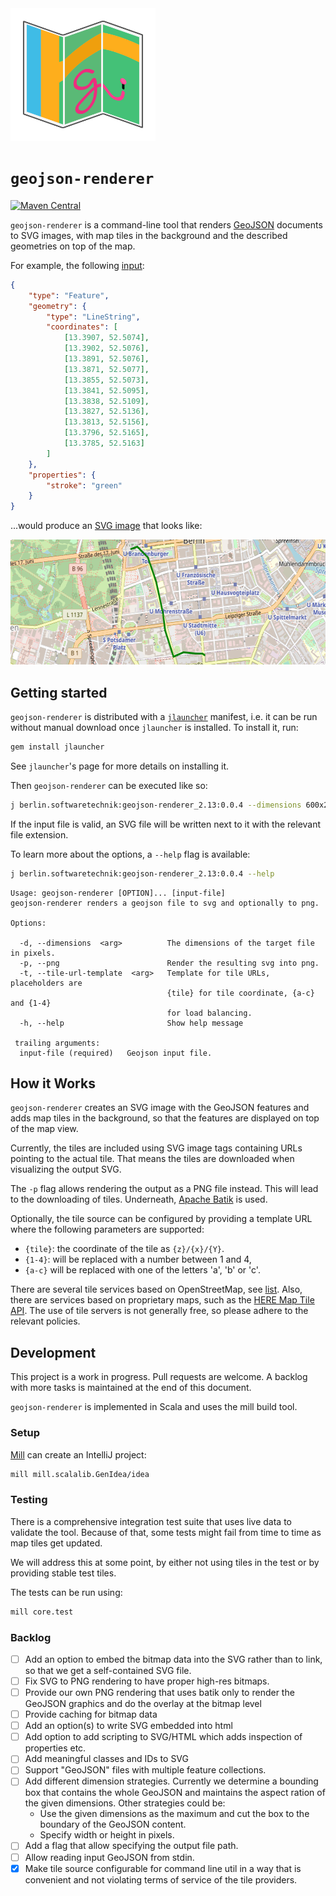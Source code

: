 <img src="geojson-renderer-logo.svg" alt="geojsono-renderer logo" width="232" height="212"/>

# `geojson-renderer`

[![Maven Central](https://maven-badges.herokuapp.com/maven-central/berlin.softwaretechnik/geojson-renderer_2.13/badge.svg)](https://maven-badges.herokuapp.com/maven-central/berlin.softwaretechnik/geojson-renderer_2.13)

`geojson-renderer` is a command-line tool that renders
[GeoJSON](https://geojson.org/) documents to SVG images, with map tiles in the
background and the described geometries on top of the map.

For example, the following
[input](<https://flexivis.infrastruktur.link/?layout=(explanation30-map)/source&explanation=md:https://raw.githubusercontent.com/programmiersportgruppe/flexivis/master/docs/samples/berlin-walk.md&map=map:https://raw.githubusercontent.com/programmiersportgruppe/flexivis/master/docs/samples/berlin-walk.json&source=json:https://raw.githubusercontent.com/programmiersportgruppe/flexivis/master/docs/samples/berlin-walk.json>):

```json
{
    "type": "Feature",
    "geometry": {
        "type": "LineString",
        "coordinates": [
            [13.3907, 52.5074],
            [13.3902, 52.5076],
            [13.3891, 52.5076],
            [13.3871, 52.5077],
            [13.3855, 52.5073],
            [13.3841, 52.5095],
            [13.3838, 52.5109],
            [13.3827, 52.5136],
            [13.3813, 52.5156],
            [13.3796, 52.5165],
            [13.3785, 52.5163]
        ]
    },
    "properties": {
        "stroke": "green"
    }
}
```

...would produce an [SVG image](examples/berlin-walk.svg) that looks like:

<img src="examples/berlin-walk.png" width="600" height="200">

## Getting started

`geojson-renderer` is distributed with a
[`jlauncher`](https://github.com/softwaretechnik-berlin/jlauncher) manifest,
i.e. it can be run without manual download once `jlauncher` is installed. To
install it, run:

```bash
gem install jlauncher
```

See `jlauncher`'s page for more details on installing it.

Then `geojson-renderer` can be executed like so:

```bash
j berlin.softwaretechnik:geojson-renderer_2.13:0.0.4 --dimensions 600x200 example.geojson
```

If the input file is valid, an SVG file will be written next to it with the
relevant file extension.

To learn more about the options, a `--help` flag is available:

```bash
j berlin.softwaretechnik:geojson-renderer_2.13:0.0.4 --help
```

```
Usage: geojson-renderer [OPTION]... [input-file]
geojson-renderer renders a geojson file to svg and optionally to png.

Options:

  -d, --dimensions  <arg>          The dimensions of the target file in pixels.
  -p, --png                        Render the resulting svg into png.
  -t, --tile-url-template  <arg>   Template for tile URLs, placeholders are
                                   {tile} for tile coordinate, {a-c} and {1-4}
                                   for load balancing.
  -h, --help                       Show help message

 trailing arguments:
  input-file (required)   Geojson input file.
```

## How it Works

`geojson-renderer` creates an SVG image with the GeoJSON features and adds map
tiles in the background, so that the features are displayed on top of the map
view.

Currently, the tiles are included using SVG image tags containing URLs pointing
to the actual tile. That means the tiles are downloaded when visualizing the
output SVG.

The `-p` flag allows rendering the output as a PNG file instead. This will lead
to the downloading of tiles. Underneath,
[Apache Batik](https://xmlgraphics.apache.org/batik/) is used.

Optionally, the tile source can be configured by providing a template URL where
the following parameters are supported:

- `{tile}`: the coordinate of the tile as `{z}/{x}/{Y}`.
- `{1-4}`: will be replaced with a number between 1 and 4,
- `{a-c}` will be replaced with one of the letters 'a', 'b' or 'c'.

There are several tile services based on OpenStreetMap, see
[list](https://wiki.openstreetmap.org/wiki/Tile_servers). Also, there are
services based on proprietary maps, such as the
[HERE Map Tile API](https://developer.here.com/documentation/map-tile/dev_guide/topics/introduction.html).
The use of tile servers is not generally free, so please adhere to the relevant
policies.

## Development

This project is a work in progress. Pull requests are welcome. A backlog with
more tasks is maintained at the end of this document.

`geojson-renderer` is implemented in Scala and uses the mill build tool.

### Setup

[Mill](https://github.com/lihaoyi/mill) can create an IntelliJ project:

```bash
mill mill.scalalib.GenIdea/idea
```

### Testing

There is a comprehensive integration test suite that uses live data to validate
the tool. Because of that, some tests might fail from time to time as map tiles
get updated.

We will address this at some point, by either not using tiles in the test or by
providing stable test tiles.

The tests can be run using:

```bash
mill core.test
```

### Backlog

- [ ] Add an option to embed the bitmap data into the SVG rather than to link,
      so that we get a self-contained SVG file.
- [ ] Fix SVG to PNG rendering to have proper high-res bitmaps.
- [ ] Provide our own PNG rendering that uses batik only to render the GeoJSON
      graphics and do the overlay at the bitmap level
- [ ] Provide caching for bitmap data
- [ ] Add an option(s) to write SVG embedded into html
- [ ] Add option to add scripting to SVG/HTML which adds inspection of
      properties etc.
- [ ] Add meaningful classes and IDs to SVG
- [ ] Support "GeoJSON" files with multiple feature collections.
- [ ] Add different dimension strategies. Currently we determine a bounding box
      that contains the whole GeoJSON and maintains the aspect ration of the
      given dimensions. Other strategies could be:
  - Use the given dimensions as the maximum and cut the box to the boundary of
    the GeoJSON content.
  - Specify width or height in pixels.
- [ ] Add a flag that allow specifying the output file path.
- [ ] Allow reading input GeoJSON from stdin.
- [x] Make tile source configurable for command line util in a way that is
      convenient and not violating terms of service of the tile providers.
